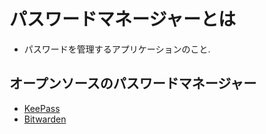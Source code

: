# パスワードマネージャーとは
- パスワードを管理するアプリケーションのこと.

## オープンソースのパスワードマネージャー
- [KeePass](https://keepass.info/)
- [Bitwarden](https://github.com/bitwarden)
